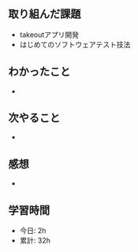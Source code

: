 ## 取り組んだ課題
- takeoutアプリ開発
- はじめてのソフトウェアテスト技法

## わかったこと
- 
    
## 次やること
- 

## 感想
- 

## 学習時間
- 今日: 2h
- 累計: 32h
